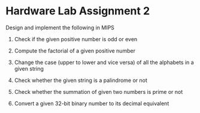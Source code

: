 # Hardware Lab Assignment 2

Design and implement the following in MIPS

1. Check if the given positive number is odd or even  

2. Compute the factorial of a given positive number  

3. Change the case (upper to lower and vice versa) of all the alphabets in a given string  

4. Check whether the given string is a palindrome or not  

5. Check whether the summation of given two numbers is prime or not  

6. Convert a given 32-bit binary number to its decimal equivalent  
